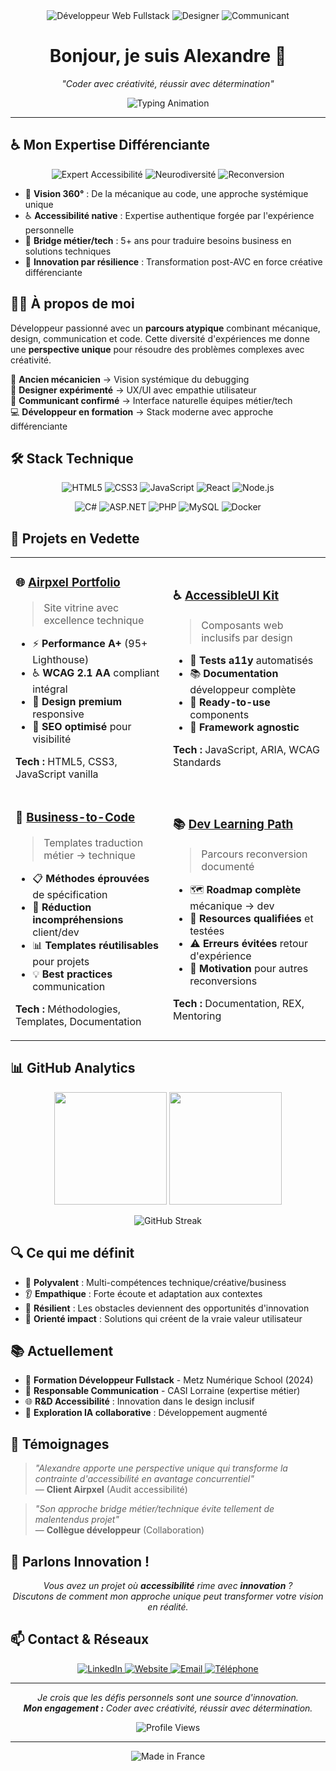 <div align="center">
  <img src="https://img.shields.io/badge/-%F0%9F%92%BB%20D%C3%A9veloppeur%20Web%20Fullstack-0F172A?style=for-the-badge" alt="Développeur Web Fullstack"/>
  <img src="https://img.shields.io/badge/-%F0%9F%8E%A8%20Designer-3B82F6?style=for-the-badge" alt="Designer"/>
  <img src="https://img.shields.io/badge/-%F0%9F%93%B1%20Communicant-10B981?style=for-the-badge" alt="Communicant"/>
</div>

<h1 align="center">Bonjour, je suis Alexandre 👋</h1>

<p align="center">
  <em>"Coder avec créativité, réussir avec détermination"</em>
</p>

<p align="center">
  <img src="https://readme-typing-svg.herokuapp.com/?lines=Développeur+Fullstack+en+formation;Expert+Accessibilité+WCAG;Bridge+Métier+%2F+Technique;Innovateur+par+la+différence&center=true&width=450&height=50&color=3B82F6" alt="Typing Animation">
</p>

---

## ♿ Mon Expertise Différenciante

<p align="center">
  <img src="https://img.shields.io/badge/♿-Expert%20Accessibilité%20WCAG-FF6B35?style=for-the-badge" alt="Expert Accessibilité"/>
  <img src="https://img.shields.io/badge/🧠-Innovation%20par%20Neurodiversité-9333EA?style=for-the-badge" alt="Neurodiversité"/>
  <img src="https://img.shields.io/badge/🔄-Reconversion%20Maîtrisée-06D6A0?style=for-the-badge" alt="Reconversion"/>
</p>

- 🎯 **Vision 360°** : De la mécanique au code, une approche systémique unique
- ♿ **Accessibilité native** : Expertise authentique forgée par l'expérience personnelle
- 🤝 **Bridge métier/tech** : 5+ ans pour traduire besoins business en solutions techniques
- 💪 **Innovation par résilience** : Transformation post-AVC en force créative différenciante

## 👨‍💻 À propos de moi

Développeur passionné avec un **parcours atypique** combinant mécanique, design, communication et code. 
Cette diversité d'expériences me donne une **perspective unique** pour résoudre des problèmes complexes avec créativité.

🔧 **Ancien mécanicien** → Vision systémique du debugging  
🎨 **Designer expérimenté** → UX/UI avec empathie utilisateur  
📢 **Communicant confirmé** → Interface naturelle équipes métier/tech  
💻 **Développeur en formation** → Stack moderne avec approche différenciante

## 🛠️ Stack Technique

<p align="center">
  <img src="https://img.shields.io/badge/HTML5-E34F26?style=for-the-badge&logo=html5&logoColor=white" alt="HTML5"/>
  <img src="https://img.shields.io/badge/CSS3-1572B6?style=for-the-badge&logo=css3&logoColor=white" alt="CSS3"/>
  <img src="https://img.shields.io/badge/JavaScript-F7DF1E?style=for-the-badge&logo=javascript&logoColor=black" alt="JavaScript"/>
  <img src="https://img.shields.io/badge/React-61DAFB?style=for-the-badge&logo=react&logoColor=black" alt="React"/>
  <img src="https://img.shields.io/badge/Node.js-339933?style=for-the-badge&logo=nodedotjs&logoColor=white" alt="Node.js"/>
</p>

<p align="center">
  <img src="https://img.shields.io/badge/C%23-239120?style=for-the-badge&logo=c-sharp&logoColor=white" alt="C#"/>
  <img src="https://img.shields.io/badge/ASP.NET-512BD4?style=for-the-badge&logo=dot-net&logoColor=white" alt="ASP.NET"/>
  <img src="https://img.shields.io/badge/PHP-777BB4?style=for-the-badge&logo=php&logoColor=white" alt="PHP"/>
  <img src="https://img.shields.io/badge/MySQL-4479A1?style=for-the-badge&logo=mysql&logoColor=white" alt="MySQL"/>
  <img src="https://img.shields.io/badge/Docker-2496ED?style=for-the-badge&logo=docker&logoColor=white" alt="Docker"/>
</p>

## 🚀 Projets en Vedette

<table>
<tr>
<td width="50%">

### 🌐 [Airpxel Portfolio](https://airpxel.fr)
> Site vitrine avec excellence technique
- ⚡ **Performance A+** (95+ Lighthouse)
- ♿ **WCAG 2.1 AA** compliant intégral
- 🎨 **Design premium** responsive
- 🚀 **SEO optimisé** pour visibilité

**Tech :** HTML5, CSS3, JavaScript vanilla

</td>
<td width="50%">

### ♿ [AccessibleUI Kit](https://github.com/RIP-alex/accessible-components)
> Composants web inclusifs par design
- 🧪 **Tests a11y** automatisés
- 📚 **Documentation** développeur complète  
- 🎯 **Ready-to-use** components
- 🔧 **Framework agnostic**

**Tech :** JavaScript, ARIA, WCAG Standards

</td>
</tr>

<tr>
<td width="50%">

### 🔄 [Business-to-Code](https://github.com/RIP-alex/business-to-code)
> Templates traduction métier → technique
- 📋 **Méthodes éprouvées** de spécification
- 🎯 **Réduction incompréhensions** client/dev
- 📊 **Templates réutilisables** pour projets
- 💡 **Best practices** communication

**Tech :** Méthodologies, Templates, Documentation

</td>
<td width="50%">

### 📚 [Dev Learning Path](https://github.com/RIP-alex/dev-learning-journey)
> Parcours reconversion documenté
- 🗺️ **Roadmap complète** mécanique → dev
- 📖 **Resources qualifiées** et testées
- ⚠️ **Erreurs évitées** retour d'expérience  
- 💪 **Motivation** pour autres reconversions

**Tech :** Documentation, REX, Mentoring

</td>
</tr>
</table>

## 📊 GitHub Analytics

<p align="center">
  <img height="180em" src="https://github-readme-stats.vercel.app/api?username=RIP-alex&show_icons=true&theme=tokyonight&include_all_commits=true&count_private=true"/>
  <img height="180em" src="https://github-readme-stats.vercel.app/api/top-langs/?username=RIP-alex&layout=compact&langs_count=8&theme=tokyonight"/>
</p>

<p align="center">
  <img src="https://github-readme-streak-stats.herokuapp.com/?user=RIP-alex&theme=tokyonight" alt="GitHub Streak"/>
</p>

## 🔍 Ce qui me définit

- 🌟 **Polyvalent** : Multi-compétences technique/créative/business
- 👂 **Empathique** : Forte écoute et adaptation aux contextes
- 💪 **Résilient** : Les obstacles deviennent des opportunités d'innovation
- 🎯 **Orienté impact** : Solutions qui créent de la vraie valeur utilisateur

## 📚 Actuellement

- 📘 **Formation Développeur Fullstack** - Metz Numérique School (2024)
- 💼 **Responsable Communication** - CASI Lorraine (expertise métier)
- 🌐 **R&D Accessibilité** : Innovation dans le design inclusif
- 🤖 **Exploration IA collaborative** : Développement augmenté

## 🌟 Témoignages

> *"Alexandre apporte une perspective unique qui transforme la contrainte d'accessibilité en avantage concurrentiel"*  
> — **Client Airpxel** (Audit accessibilité)

> *"Son approche bridge métier/technique évite tellement de malentendus projet"*  
> — **Collègue développeur** (Collaboration)

## 💬 Parlons Innovation !

<p align="center">
  <em>Vous avez un projet où <strong>accessibilité</strong> rime avec <strong>innovation</strong> ?<br>
  Discutons de comment mon approche unique peut transformer votre vision en réalité.</em>
</p>

## 📫 Contact & Réseaux

<p align="center">
  <a href="https://www.linkedin.com/in/arippling">
    <img src="https://img.shields.io/badge/LinkedIn-0077B5?style=for-the-badge&logo=linkedin&logoColor=white" alt="LinkedIn"/>
  </a>
  <a href="https://airpxel.fr">
    <img src="https://img.shields.io/badge/Website-FF6B35?style=for-the-badge&logo=firefox&logoColor=white" alt="Website"/>
  </a>
  <a href="mailto:alexandre.rippling@gmail.com?subject=Collaboration%20Projet%20Web">
    <img src="https://img.shields.io/badge/Email-D14836?style=for-the-badge&logo=gmail&logoColor=white" alt="Email"/>
  </a>
  <a href="tel:+33669591434">
    <img src="https://img.shields.io/badge/Téléphone-25D366?style=for-the-badge&logo=whatsapp&logoColor=white" alt="Téléphone"/>
  </a>
</p>

---

<p align="center">
  <em>Je crois que les défis personnels sont une source d'innovation.<br>
  <strong>Mon engagement :</strong> Coder avec créativité, réussir avec détermination.</em>
</p>

<div align="center">
  <img src="https://komarev.com/ghpvc/?username=RIP-alex&color=3B82F6&style=for-the-badge" alt="Profile Views"/>
</div>

---

<p align="center">
  <img src="https://img.shields.io/badge/Made%20with%20❤️%20in-France%20🇫🇷-blue?style=for-the-badge" alt="Made in France"/>
</p>
